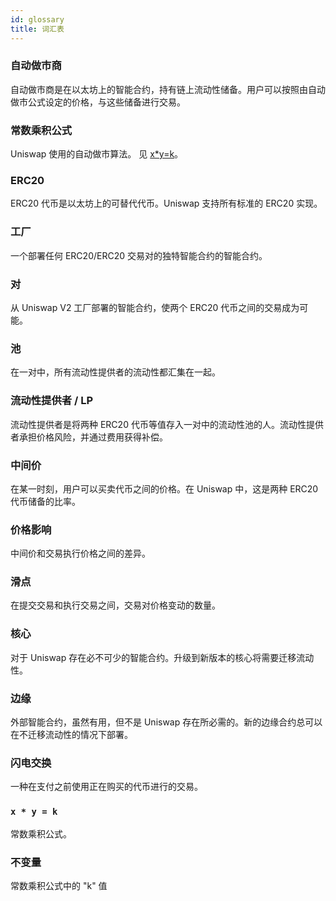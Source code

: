 ```yaml
---
id: glossary
title: 词汇表
---
```


### 自动做市商

自动做市商是在以太坊上的智能合约，持有链上流动性储备。用户可以按照由自动做市公式设定的价格，与这些储备进行交易。

### 常数乘积公式

Uniswap 使用的自动做市算法。
见 [x\*y=k](#x--y--k)。

### ERC20

ERC20 代币是以太坊上的可替代代币。Uniswap 支持所有标准的 ERC20 实现。

### 工厂

一个部署任何 ERC20/ERC20 交易对的独特智能合约的智能合约。

### 对

从 Uniswap V2 工厂部署的智能合约，使两个 ERC20 代币之间的交易成为可能。

### 池

在一对中，所有流动性提供者的流动性都汇集在一起。

### 流动性提供者 / LP

流动性提供者是将两种 ERC20 代币等值存入一对中的流动性池的人。流动性提供者承担价格风险，并通过费用获得补偿。

### 中间价

在某一时刻，用户可以买卖代币之间的价格。在 Uniswap 中，这是两种 ERC20 代币储备的比率。

### 价格影响

中间价和交易执行价格之间的差异。

### 滑点

在提交交易和执行交易之间，交易对价格变动的数量。

### 核心

对于 Uniswap 存在必不可少的智能合约。升级到新版本的核心将需要迁移流动性。

### 边缘

外部智能合约，虽然有用，但不是 Uniswap 存在所必需的。新的边缘合约总可以在不迁移流动性的情况下部署。

### 闪电交换

一种在支付之前使用正在购买的代币进行的交易。

### `x * y = k`

常数乘积公式。

### 不变量

常数乘积公式中的 "k" 值